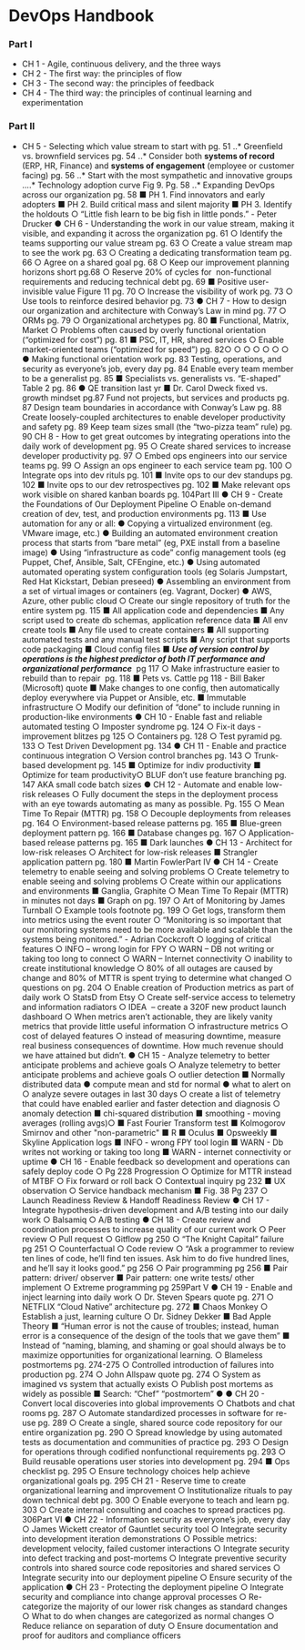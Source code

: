 # DevOps Handbook
### Part I
* CH 1 - Agile, continuous delivery, and the three ways
* CH 2 - The first way: the principles of flow
* CH 3 - The second way: the principles of feedback
* CH 4 - The third way: the principles of continual learning and experimentation
### Part II
* CH 5 - Selecting which value stream to start with pg. 51
..* Greenfield vs. brownfield services pg. 54
..* Consider both **systems of record** (ERP, HR, Finance) and **systems of
engagement** (employee or customer facing) pg. 56
..* Start with the most sympathetic and innovative groups
....* Technology adoption curve Fig 9. Pg. 58
..* Expanding DevOps across our organization pg. 58
■ PH 1. Find innovators and early adopters
■ PH 2. Build critical mass and silent majority
■ PH 3. Identify the holdouts
○ “Little fish learn to be big fish in little ponds.” - Peter Drucker
● CH 6 - Understanding the work in our value stream, making it visible, and expanding it
across the organization pg. 61
○ Identify the teams supporting our value stream pg. 63
○ Create a value stream map to see the work pg. 63
○ Creating a dedicating transformation team pg. 66
○ Agree on a shared goal pg. 68
○ Keep our improvement planning horizons short pg.68
○ Reserve 20% of cycles for ​ non-functional requirements​ and reducing technical
debt pg. 69
■ Positive user-invisible value Figure 11 pg. 70
○ Increase the visibility of work pg. 73
○ Use tools to reinforce desired behavior pg. 73
● CH 7 - How to design our organization and architecture with Conway’s Law in mind pg.
77
○ ORMs pg. 79
○ Organizational archetypes pg. 80
■ Functional, Matrix, Market
○ Problems often caused by overly functional orientation (“optimized for cost”) pg.
81
■ PSC, IT, HR, shared services
○ Enable market-oriented teams (“optimized for speed”) pg. 82○
○
○
○
○
○
○
●
Making functional orientation work pg. 83
Testing, operations, and security as everyone’s job, every day pg. 84
Enable every team member to be a generalist pg. 85
■ Specialists vs. generalists vs. “E-shaped” Table 2 pg. 86
● QE transition last yr
■ Dr. Carol Dweck fixed vs. growth mindset pg.87
Fund not projects, but services and products pg. 87
Design team boundaries in accordance with Conway’s Law pg. 88
Create loosely-coupled architectures to enable developer productivity and safety
pg. 89
Keep team sizes small (the “two-pizza team” rule) pg. 90
CH 8 - How to get great outcomes by integrating operations into the daily work of
development pg. 95
○ Create shared services to increase developer productivity pg. 97
○ Embed ops engineers into our service teams pg. 99
○ Assign an ops engineer to each service team pg. 100
○ Integrate ops into dev rituls pg. 101
■ Invite ops to our dev standups pg. 102
■ Invite ops to our dev retrospectives pg. 102
■ Make relevant ops work visible on shared kanban boards pg. 104Part III
● CH 9 - Create the Foundations of Our Deployment Pipeline
○ Enable on-demand creation of dev, test, and production environments pg. 113
■ Use automation for any or all:
● Copying a virtualized environment (eg. VMware image, etc.)
● Building an automated environment creation process that starts
from “bare metal” (eg, PXE install from a baseline image)
● Using “infrastructure as code” config management tools (eg
Puppet, Chef, Ansible, Salt, CFEngine, etc.)
● Using automated automated operating system configuration tools
(eg Solaris Jumpstart, Red Hat Kickstart, Debian preseed)
● Assembling an environment from a set of virtual images or
containers (eg. Vagrant, Docker)
● AWS, Azure, other public cloud
○ Create our single repository of truth for the entire system pg. 115
■ All application code and dependencies
■ Any script used to create db schemas, application reference data
■ All env create tools
■ Any file used to create containers
■ All supporting automated tests and any manual test scripts
■ Any script that supports code packaging
■ Cloud config files
■ ***Use of version control by operations is the highest predictor of
both IT performance and organizational performance*** ​ pg 117
○ Make infrastructure easier to rebuild than to repair ​ pg. 118
■ Pets vs. Cattle pg 118 - Bill Baker (Microsoft) quote
■ Make changes to one config, then automatically deploy everywhere via
Puppet or Ansible, etc.
■ Immutable infrastructure
○ Modify our definition of “done” to include running in production-like environments
● CH 10 - Enable fast and reliable automated testing
○ Imposter syndrome pg. 124
○ Fix-it days - improvement blitzes pg 125
○ Containers pg. 128
○ Test pyramid pg. 133
○ Test Driven Development pg. 134
● CH 11 - Enable and practice continuous integration
○ Version control branches pg. 143
○ Trunk-based development pg. 145
■ Optimize for indiv productivity
■ Optimize for team productivity○
BLUF don’t use feature branching pg. 147 AKA small code batch sizes
● CH 12 - Automate and enable low-risk releases
○ Fully document the steps in the deployment process with an eye towards
automating as many as possible. Pg. 155
○ Mean Time To Repair (MTTR) pg. 158
○ Decouple deployments from releases pg. 164
○ Environment-based release patterns pg. 165
■ Blue-green deployment pattern pg. 166
■ Database changes pg. 167
○ Application-based release patterns pg. 165
■ Dark launches
● CH 13 - Architect for low-risk releases
○ Architect for low-risk releases
■ Strangler application pattern pg. 180
■ Martin FowlerPart IV
● CH 14 - Create telemetry to enable seeing and solving problems
○ Create telemetry to enable seeing and solving problems
○ Create within our applications and environments
■ Ganglia, Graphite
○ Mean Time To Repair (MTTR) in minutes not days
■ Graph on pg. 197
○ Art of Monitoring by James Turnball
○ Example tools footnote pg. 199
○ Get logs, transform them into metrics using the event router
○ “Monitoring is so important that our monitoring systems need to be more
available and scalable than the systems being monitored.” - Adrian Cockcroft
○ logging of critical features
○ INFO – wrong login for FPY
○ WARN – DB not writing or taking too long to connect
○ WARN – Internet connectivity
○ inability to create institutional knowledge
○ 80% of all outages are caused by change and 80% of MTTR is spent trying to
determine what changed
○ questions on pg. 204
○ Enable creation of Production metrics as part of daily work
○ StatsD from Etsy
○ Create self-service access to telemetry and ​ information radiators
○ IDEA ​ – create a 320F new product launch dashboard
○ When metrics aren’t actionable, they are likely vanity metrics that provide little
useful information
○ infrastructure metrics
○ cost of delayed features
○ instead of measuring downtime, measure real business consequences of
downtime. How much revenue should we have attained but didn’t.
●
CH 15 - Analyze telemetry to better anticipate problems and achieve goals
○ Analyze telemetry to better anticipate problems and achieve goals
○ outlier detection
■ Normally distributed data
● compute mean and std for normal
● what to alert on
○ analyze severe outages in last 30 days
○ create a list of telemetry that could have enabled earlier
and faster detection and diagnosis
○ anomaly detection
■ chi-squared distribution
■ smoothing - moving averages (rolling avgs)○
■ Fast Fourier Transform test
■ Kolmogorov Smirnov and other "non-parametric"
■ R
■ Oculus
■ Opsweekly
■ Skyline
Application logs
■ INFO - wrong FPY tool login
■ WARN - Db writes not working or taking too long
■ WARN - internet connectivity or uptime
● CH 16 - Enable feedback so development and operations can safely deploy code
○ Pg 228 Progression
○ Optimize for MTTR instead of MTBF
○ Fix forward or roll back
○ Contextual inquiry pg 232
■ UX observation
○ Service handback mechanism
■ Fig. 38 Pg 237
○ Launch Readiness Review & Handoff Readiness Review
● CH 17 - Integrate hypothesis-driven development and A/B testing into our daily work
○ Balsamiq
○ A/B testing
● CH 18 - Create review and coordination processes to increase quality of our current
work
○ Peer review
○ Pull request
○ Gitflow pg 250
○ “The Knight Capital” failure pg 251
○ Counterfactual
○ Code review
○ “Ask a programmer to review ten lines of code, he’ll find ten issues. Ask him to do
five hundred lines, and he’ll say it looks good.” pg 256
○ Pair programming pg 256
■ Pair pattern: driver/ observer
■ Pair pattern: one write tests/ other implement
○ Extreme programming pg 259Part V
● CH 19 - Enable and inject learning into daily work
○ Dr. Steven Spears quote pg. 271
○ NETFLIX “Cloud Native” architecture pg. 272
■ Chaos Monkey
○ Establish a just, learning culture
○ Dr. Sidney Dekker
■ Bad Apple Theory
■ “Human error is not the cause of troubles; instead, human error is a
consequence of the design of the tools that we gave them”
■ Instead of “naming, blaming, and shaming or goal should always be to
maximize opportunities for organizational learning.
○ Blameless postmortems pg. 274-275
○ Controlled introduction of failures into production pg. 274
○ John Allspaw quote pg. 274
○ System as imagined vs system that actually exists
○ Publish post mortems as widely as possible
■ Search: “Chef” “postmortem”
●
●
CH 20 - Convert local discoveries into global improvements
○ Chatbots and chat rooms pg. 287
○ Automate standardized processes in software for re-use pg. 289
○ Create a single, shared source code repository for our entire organization pg. 290
○ Spread knowledge by using automated tests as documentation and communities
of practice pg. 293
○ Design for operations through codified nonfunctional requirements pg. 293
○ Build reusable operations user stories into development pg. 294
■ Ops checklist pg. 295
○ Ensure technology choices help achieve organizational goals pg. 295
CH 21 - Reserve time to create organizational learning and improvement
○ Institutionalize rituals to pay down technical debt pg. 300
○ Enable everyone to teach and learn pg. 303
○ Create internal consulting and coaches to spread practices pg. 306Part VI
● CH 22 - Information security as everyone’s job, every day
○ James Wickett creator of Gauntlet security tool
○ Integrate security into development iteration demonstrations
○ Possible metrics: development velocity, failed customer interactions
○ Integrate security into defect tracking and post-mortems
○ Integrate preventive security controls into shared source code repositories and
shared services
○ Integrate security into our deployment pipeline
○ Ensure security of the application
● CH 23 - Protecting the deployment pipeline
○ Integrate security and compliance into change approval processes
○ Re-categorize the majority of our lower risk changes as standard changes
○ What to do when changes are categorized as normal changes
○ Reduce reliance on separation of duty
○ Ensure documentation and proof for auditors and compliance officers
